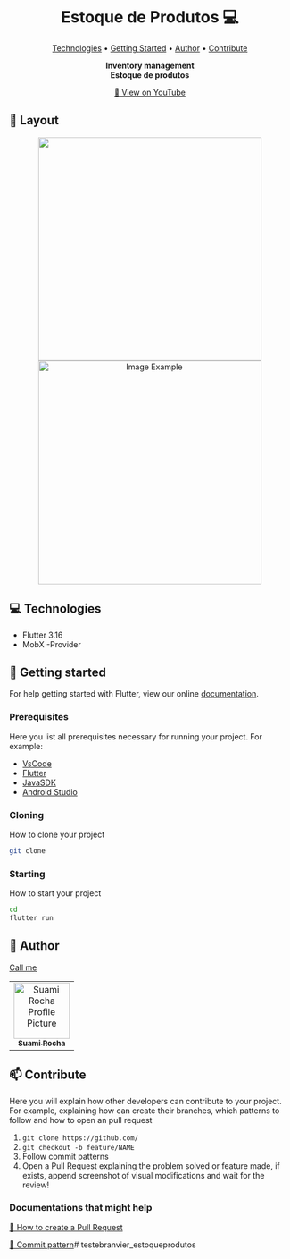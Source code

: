 <h1 align="center" style="font-weight: bold;">Estoque de Produtos 💻</h1>

<p align="center">
 <a href="#tech">Technologies</a> • 
 <a href="#started">Getting Started</a> • 
  <a href="#author">Author</a> •
 <a href="#contribute">Contribute</a>
</p>

<p align="center">
    <b>Inventory management</b><br>
    <b>Estoque de produtos</b>
</p>

<p align="center">
     <a href="PROJECT__URL">📱 View on YouTube</a>
</p>

<h2 id="layout">🎨 Layout</h2>

<p align="center">
    <img src="https://media.discordapp.net/attachments/1102358848750231604/1198412002452832347/add_produto.png?ex=65becf26&is=65ac5a26&hm=cb17fbc6d57acbad5f973f763c75940820cbc6136ba4c00f9fc5501d3b732da2&=&format=webp&quality=lossless&width=222&height=467" height="400px">
    <img src="https://media.discordapp.net/attachments/1102358848750231604/1198412003371405413/edit.png?ex=65becf27&is=65ac5a27&hm=65b6fcc6a644add1713e1846286d86f830b3a7f71d6b8f5b7073f5f78caaea66&=&format=webp&quality=lossless&width=222&height=468" alt="Image Example" height="400px">
</p>

<h2 id="technologies">💻 Technologies</h2>

- Flutter 3.16
- MobX
-Provider

<h2 id="started">🚀 Getting started</h2>

For help getting started with Flutter, view our online [documentation](https://flutter.dev/).

<h3>Prerequisites</h3>

Here you list all prerequisites necessary for running your project. For example:
- [VsCode](https://code.visualstudio.com/)
- [Flutter](https://flutter.dev/)
- [JavaSDK](https://www.oracle.com/br/java/technologies/downloads/)
- [Android Studio](https://developer.android.com/studio?hl=pt-br)

<h3>Cloning</h3>

How to clone your project

```bash
git clone
```

<h3>Starting</h3>

How to start your project

```bash
cd 
flutter run
```

<h2 id="author">🤝 Author</h2>

[Call me](https://bento.me/suamirochadev)

<table>
  <tr>
    <td align="center">
      <a href="#">
        <img src="https://avatars.githubusercontent.com/suamirochadev" width="100px;" alt="Suami Rocha Profile Picture"/><br>
        <sub>
          <b>Suami Rocha</b>
        </sub>
      </a>
    </td>
  </tr>
</table>

<h2 id="contribute">📫 Contribute</h2>

Here you will explain how other developers can contribute to your project. For example, explaining how can create their branches, which patterns to follow and how to open an pull request

1. `git clone https://github.com/`
2. `git checkout -b feature/NAME`
3. Follow commit patterns
4. Open a Pull Request explaining the problem solved or feature made, if exists, append screenshot of visual modifications and wait for the review!

<h3>Documentations that might help</h3>

[📝 How to create a Pull Request](https://www.atlassian.com/br/git/tutorials/making-a-pull-request)

[💾 Commit pattern](https://gist.github.com/joshbuchea/6f47e86d2510bce28f8e7f42ae84c716)# testebranvier_estoqueprodutos
